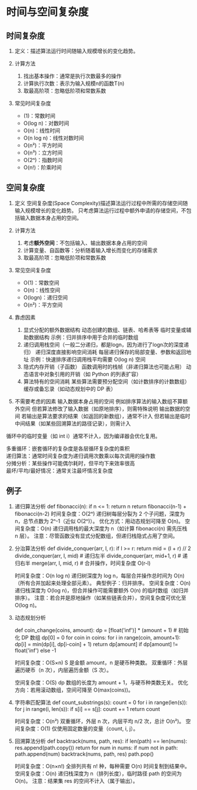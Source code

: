# 时间与空间复杂度

## 时间复杂度
1. 定义：描述算法运行时间随输入规模增长的变化趋势。
2. 计算方法
    1. 找出基本操作：通常是执行次数最多的操作
    2. 计算执行次数：表示为输入规模n的函数T(n)
    3. 取最高阶项：忽略低阶项和常数系数

3. 常见时间复杂度
    - (1)：常数时间
    - O(log n)：对数时间
    - O(n)：线性时间
    - O(n log n)：线性对数时间
    - O(n²)：平方时间
    - O(n³)：立方时间
    - O(2ⁿ)：指数时间
    - O(n!)：阶乘时间



## 空间复杂度
1. 定义
空间复杂度(Space Complexity)描述算法运行过程中所需的存储空间随输入规模增长的变化趋势。
只考虑算法运行过程中额外申请的存储空间，不包括输入数据本身占用的空间。


2. 计算方法
    1. 考虑**额外空间**：不包括输入、输出数据本身占用的空间
    2. 计算变量、自函数等：分析随着输入增长而变化的存储需求
    3. 取最高阶项：忽略低阶项和常数系数




3. 常见空间复杂度
    - O(1)：常数空间
    - O(n)：线性空间
    - O(logn)：递归空间
    - O(n²)：平方空间
4. 靠虑因素
    1. 显式分配的额外数据结构
        动态创建的数组、链表、哈希表等
        临时变量或辅助数据结构
        示例：归并排序中用于合并的临时数组
    2. 递归调用栈空间（一般二分递归，都是logn，因为进行了logn次的深度递归）
        递归深度直接影响空间消耗
        每层递归保存的局部变量、参数和返回地址
        示例：快速排序递归调用栈平均需要 O(log n) 空间
    3.  隐式内存开销（子函数）
        函数调用时的栈帧（非递归算法也可能占用）
        动态语言中对象引用的开销（如 Python 的列表扩容）
    4. 算法特有的空间消耗
        某些算法需要预分配空间（如计数排序的计数数组）
        缓存或备忘录（如动态规划中的 DP 表）
5. 不需要考虑的因素
    输入数据本身占用的空间
        例如排序算法的输入数组不算额外空间
        但若算法修改了输入数据（如原地排序），则需特殊说明
    输出数据的空间
        若输出是算法要求的结果（如返回的新数组），通常不计入
        但若输出是临时中间结果（如某些回溯算法的路径记录），则需计入 

循环中的临时变量（如 int i）通常不计入，因为编译器会优化复用。

多重循环：嵌套循环的复杂度是各层循环复杂度的乘积  
递归算法：通常时间复杂度为递归调用次数乘以每次调用的操作数  
分摊分析：某些操作可能偶尔耗时，但平均下来效率很高  
最坏/平均/最好情况：通常关注最坏情况复杂度  







## 例子
1. 递归算法分析
    def fibonacci(n):
        if n <= 1:
            return n
        return fibonacci(n-1) + fibonacci(n-2)
    时间复杂度：O(2ⁿ)
        递归树每层分裂为 2 个子问题，深度为 n，总节点数为 2ⁿ-1（近似 O(2ⁿ)）。
        优化方式：用动态规划可降至 O(n)。
    空间复杂度：O(n)
        递归调用栈的最大深度为 n（如计算 fibonacci(n) 需先压栈 n 层）。
        注意：尽管函数没有显式分配数组，但递归栈隐式占用了空间。

2. 分治算法分析
    def divide_conquer(arr, l, r):
        if l >= r:
            return
        mid = (l + r) // 2
        divide_conquer(arr, l, mid)      # 递归左半
        divide_conquer(arr, mid+1, r)    # 递归右半
        merge(arr, l, mid, r)            # 合并操作，时间复杂度 O(r-l)

    时间复杂度：O(n log n)
        递归树深度为 log n，每层合并操作总时间为 O(n)（所有合并加起来处理全部元素）。
        典型例子：归并排序。
    空间复杂度：O(n)
        递归栈深度为 O(log n)，但合并操作可能需要额外 O(n) 的临时数组（如归并排序）。
        注意：若合并是原地操作（如某些链表合并），空间复杂度可优化至 O(log n)。



3. 动态规划分析

    def coin_change(coins, amount):
        dp = [float('inf')] * (amount + 1)  # 初始化 DP 数组
        dp[0] = 0
        for coin in coins:
            for i in range(coin, amount+1):
                dp[i] = min(dp[i], dp[i-coin] + 1)
        return dp[amount] if dp[amount] != float('inf') else -1

    时间复杂度：O(S×n)
        S 是金额 amount，n 是硬币种类数。
        双重循环：外层遍历硬币（n 次），内层遍历金额（S 次）。

    空间复杂度：O(S)
        dp 数组的长度为 amount + 1，与硬币种类数无关。
        优化方向：若用滚动数组，空间可降至 O(max(coins))。


4. 字符串匹配算法
    def count_substrings(s):
        count = 0
        for i in range(len(s)):
            for j in range(i, len(s)):
                if s[i] == s[j]:
                    count += 1
        return count
    
    时间复杂度：O(n²)
        双重循环，外层 n 次，内层平均 n/2 次，总计 O(n²)。
    空间复杂度：O(1)
        仅使用固定数量的变量（count, i, j）。


5.  回溯算法分析
    def backtrack(nums, path, res):
        if len(path) == len(nums):
            res.append(path.copy())
            return
        for num in nums:
            if num not in path:
                path.append(num)
                backtrack(nums, path, res)
                path.pop()

    时间复杂度：O(n×n!)
        全排列共有 n! 种，每种需要 O(n) 时间复制到结果中。
    空间复杂度：O(n)
        递归栈深度为 n（排列长度），临时路径 path 的空间为 O(n)。
        注意：结果集 res 的空间不计入（属于输出）。





    

